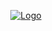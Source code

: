 
<p align="center">
  <a href="https://discordnet.dev/" title="Click to visit the documentation!">
    <img src="https://cdn.discordapp.com/attachments/995930920576090216/1012126075700117524/ze-delivery1-3bce35f8e47826e3c216395264939948-640-0-removebg-preview.png" alt="Logo">
  </a>
    <br />
    <br />
